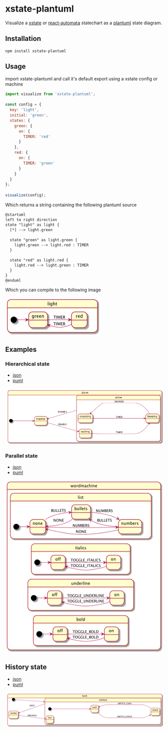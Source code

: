 # xstate-plantuml

Visualize a [xstate](https://github.com/davidkpiano/xstate) or [react-automata](https://github.com/MicheleBertoli/react-automata) statechart as a [plantuml](https://github.com/plantuml/plantuml) state diagram.

## Installation

```
npm install xstate-plantuml
```

## Usage

import xstate-plantuml and call it's default export using a xstate config or machine

```js
import visualize from 'xstate-plantuml';

const config = {
  key: 'light',
  initial: 'green',
  states: {
    green: {
      on: {
        TIMER: 'red'
      }
    },
    red: {
      on: {
        TIMER: 'green'
      }
    }
  }
};

visualize(config);
```

Which returns a string containing the following plantuml source

```plantuml
@startuml
left to right direction
state "light" as light {
  [*] --> light.green

  state "green" as light.green {
    light.green --> light.red : TIMER
  }

  state "red" as light.red {
    light.red --> light.green : TIMER
  }
}
@enduml
```

Which you can compile to the following image

![usage](examples/usage.png)

## Examples

### Hierarchical state

- [json](./examples/alarm.json)
- [puml](./examples/alarm.puml)

![alarm](./examples/alarm.png)

### Parallel state

- [json](./examples/parallel.json)
- [puml](./examples/parallel.puml)

![parallel](./examples/parallel.png)

## History state

- [json](./examples/bank.json)
- [puml](./examples/bank.puml)

![bank](./examples/bank.png)

